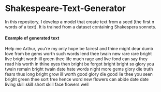 # Shakespeare-Text-Generator
In this repository, I develop a model that create text from a seed (the first n words of a text). It  is trained from a dataset containing Shakespera sonnets.

#### Example of generated text

Help me Arthur, you're my only hope be fairest and thine might dear dumb love from be gems worth such words lend thee twain new rare rare bright live bright worth ill green thee life much rage and live fond can say they read his worth in thine eyes then bright be forgot bright bright so glory you twain remain bright twain date hate words night more gems glory die truth fears thus long bright grow ill worth good glory die good lie thee you seen bright green thee sort free hence word new flowers can abide date date living skill skill short skill face flowers well
